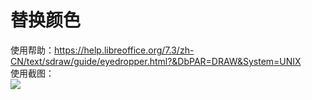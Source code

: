 # 替换颜色  
使用帮助：https://help.libreoffice.org/7.3/zh-CN/text/sdraw/guide/eyedropper.html?&DbPAR=DRAW&System=UNIX  
使用截图：  
![](https://github.com/GICEGreenIce/WORK-PLCT20221009-15/blob/main/Draw/screenshots/%E8%89%B2%E5%BD%A9%E6%9B%BF%E6%8D%A2.jpeg)
